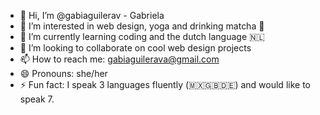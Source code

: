 - 👋 Hi, I’m @gabiaguilerav - Gabriela
- 👀 I’m interested in web design, yoga and drinking matcha 🍵 
- 🌱 I’m currently learning coding and the dutch language 🇳🇱 
- 💞️ I’m looking to collaborate on cool web design projects
- 📫 How to reach me: gabiaguilerava@gmail.com
- 😄 Pronouns: she/her
- ⚡ Fun fact: I speak 3 languages fluently (🇲🇽🇬🇧🇩🇪) and would like to speak 7.

<!---
gabiaguilerav/gabiaguilerav is a ✨ special ✨ repository because its `README.md` (this file) appears on your GitHub profile.
You can click the Preview link to take a look at your changes.
--->
